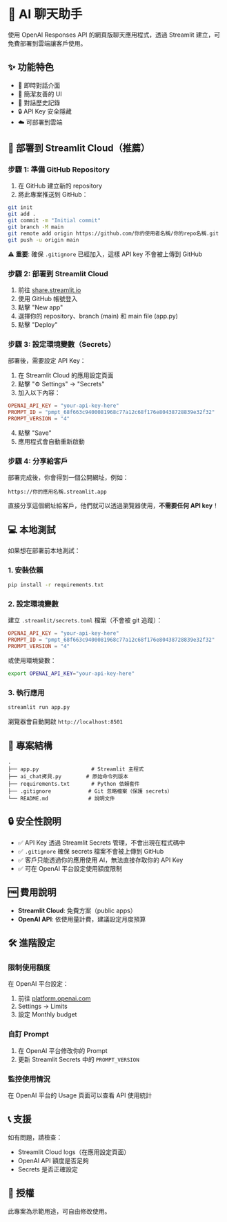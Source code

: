 # 🤖 AI 聊天助手

使用 OpenAI Responses API 的網頁版聊天應用程式，透過 Streamlit 建立，可免費部署到雲端讓客戶使用。

## ✨ 功能特色

- 💬 即時對話介面
- 🎨 簡潔友善的 UI
- 📝 對話歷史記錄
- 🔒 API Key 安全隱藏
- ☁️ 可部署到雲端

## 🚀 部署到 Streamlit Cloud（推薦）

### 步驟 1: 準備 GitHub Repository

1. 在 GitHub 建立新的 repository
2. 將此專案推送到 GitHub：

```bash
git init
git add .
git commit -m "Initial commit"
git branch -M main
git remote add origin https://github.com/你的使用者名稱/你的repo名稱.git
git push -u origin main
```

⚠️ **重要**: 確保 `.gitignore` 已經加入，這樣 API key 不會被上傳到 GitHub

### 步驟 2: 部署到 Streamlit Cloud

1. 前往 [share.streamlit.io](https://share.streamlit.io/)
2. 使用 GitHub 帳號登入
3. 點擊 "New app"
4. 選擇你的 repository、branch (main) 和 main file (app.py)
5. 點擊 "Deploy"

### 步驟 3: 設定環境變數（Secrets）

部署後，需要設定 API Key：

1. 在 Streamlit Cloud 的應用設定頁面
2. 點擊 "⚙️ Settings" → "Secrets"
3. 加入以下內容：

```toml
OPENAI_API_KEY = "your-api-key-here"
PROMPT_ID = "pmpt_68f663c9400081968c77a12c68f176e80438728839e32f32"
PROMPT_VERSION = "4"
```

4. 點擊 "Save"
5. 應用程式會自動重新啟動

### 步驟 4: 分享給客戶

部署完成後，你會得到一個公開網址，例如：
```
https://你的應用名稱.streamlit.app
```

直接分享這個網址給客戶，他們就可以透過瀏覽器使用，**不需要任何 API key**！

## 💻 本地測試

如果想在部署前本地測試：

### 1. 安裝依賴

```bash
pip install -r requirements.txt
```

### 2. 設定環境變數

建立 `.streamlit/secrets.toml` 檔案（不會被 git 追蹤）：

```toml
OPENAI_API_KEY = "your-api-key-here"
PROMPT_ID = "pmpt_68f663c9400081968c77a12c68f176e80438728839e32f32"
PROMPT_VERSION = "4"
```

或使用環境變數：

```bash
export OPENAI_API_KEY="your-api-key-here"
```

### 3. 執行應用

```bash
streamlit run app.py
```

瀏覽器會自動開啟 `http://localhost:8501`

## 📁 專案結構

```
.
├── app.py                 # Streamlit 主程式
├── ai_chat拷貝.py        # 原始命令列版本
├── requirements.txt       # Python 依賴套件
├── .gitignore            # Git 忽略檔案（保護 secrets）
└── README.md             # 說明文件
```

## 🔒 安全性說明

- ✅ API Key 透過 Streamlit Secrets 管理，不會出現在程式碼中
- ✅ `.gitignore` 確保 secrets 檔案不會被上傳到 GitHub
- ✅ 客戶只能透過你的應用使用 AI，無法直接存取你的 API Key
- ✅ 可在 OpenAI 平台設定使用額度限制

## 🆓 費用說明

- **Streamlit Cloud**: 免費方案（public apps）
- **OpenAI API**: 依使用量計費，建議設定月度預算

## 🛠️ 進階設定

### 限制使用額度

在 OpenAI 平台設定：
1. 前往 [platform.openai.com](https://platform.openai.com)
2. Settings → Limits
3. 設定 Monthly budget

### 自訂 Prompt

1. 在 OpenAI 平台修改你的 Prompt
2. 更新 Streamlit Secrets 中的 `PROMPT_VERSION`

### 監控使用情況

在 OpenAI 平台的 Usage 頁面可以查看 API 使用統計

## 📞 支援

如有問題，請檢查：
- Streamlit Cloud logs（在應用設定頁面）
- OpenAI API 額度是否足夠
- Secrets 是否正確設定

## 📝 授權

此專案為示範用途，可自由修改使用。
